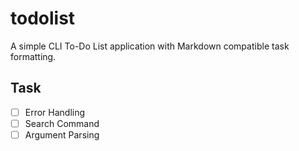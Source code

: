 # todolist

A simple CLI To-Do List application with Markdown compatible task formatting.

## Task

- [ ] Error Handling
- [ ] Search Command
- [ ] Argument Parsing
